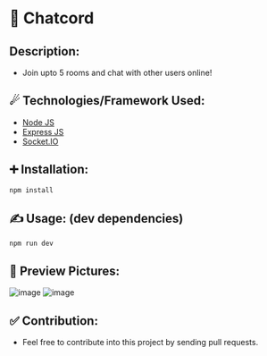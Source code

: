 # 📩 Chatcord

## Description: 
 * Join upto 5 rooms and chat with other users online!

## ☄ Technologies/Framework Used:
  * [Node JS](https://nodejs.org/en/)
  * [Express JS](https://expressjs.com/)
  * [Socket.IO](https://socket.io/)

## ➕ Installation:
  ```
  npm install
  ```

## ✍ Usage: (dev dependencies)
  ```
  npm run dev
  ```

## 📸 Preview Pictures:
![image](https://user-images.githubusercontent.com/35108041/133069293-ccb2ceca-88ae-4cc1-8f26-b17e0513967c.png)
![image](https://user-images.githubusercontent.com/35108041/133069486-112c0282-83fc-4c26-8929-8c4d2c93e8b7.png)

## ✅ Contribution:
 * Feel free to contribute into this project by sending pull requests.

